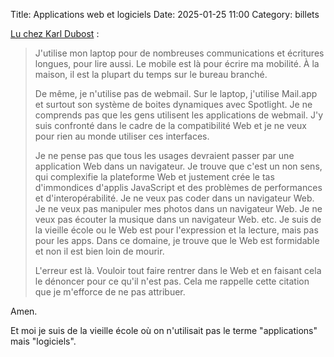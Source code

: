 Title: Applications web et logiciels
Date: 2025-01-25 11:00
Category: billets

[Lu chez Karl Dubost](https://www.la-grange.net/2025/01/16/rose) :

> J'utilise mon laptop pour de nombreuses communications et écritures longues, pour lire aussi. Le mobile est là pour écrire ma mobilité. À la maison, il est la plupart du temps sur le bureau branché.
>
> De même, je n'utilise pas de webmail. Sur le laptop, j'utilise Mail.app et surtout son système de boites dynamiques avec Spotlight. Je ne comprends pas que les gens utilisent les applications de webmail. J'y suis confronté dans le cadre de la compatibilité Web et je ne veux pour rien au monde utiliser ces interfaces.
>
> Je ne pense pas que tous les usages devraient passer par une application Web dans un navigateur. Je trouve que c'est un non sens, qui complexifie la plateforme Web et justement crée le tas d'immondices d'applis JavaScript et des problèmes de performances et d'interopérabilité. Je ne veux pas coder dans un navigateur Web. Je ne veux pas manipuler mes photos dans un navigateur Web. Je ne veux pas écouter la musique dans un navigateur Web. etc. Je suis de la vieille école ou le Web est pour l'expression et la lecture, mais pas pour les apps. Dans ce domaine, je trouve que le Web est formidable et non il est bien loin de mourir.
>
> L'erreur est là. Vouloir tout faire rentrer dans le Web et en faisant cela le dénoncer pour ce qu'il n'est pas. Cela me rappelle cette citation que je m'efforce de ne pas attribuer.

Amen.

Et moi je suis de la vieille école où on n'utilisait pas le terme "applications" mais "logiciels".
